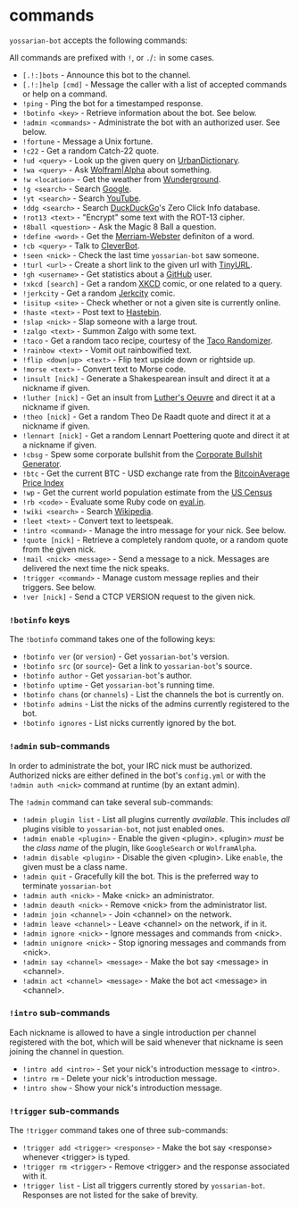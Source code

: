 commands
=========

`yossarian-bot` accepts the following commands:

All commands are prefixed with `!`, or `.`/`:` in some cases.

* `[.!:]bots` - Announce this bot to the channel.
* `[.!:]help [cmd]` - Message the caller with a list of accepted commands or
help on a command.
* `!ping` - Ping the bot for a timestamped response.
* `!botinfo <key>` - Retrieve information about the bot. See below.
* `!admin <commands>` - Administrate the bot with an authorized user. See below.
* `!fortune` - Message a Unix fortune.
* `!c22` - Get a random Catch-22 quote.
* `!ud <query>` - Look up the given query on
[UrbanDictionary](http://www.urbandictionary.com/).
* `!wa <query>` - Ask [Wolfram|Alpha](http://www.wolframalpha.com/) about
something.
* `!w <location>` - Get the weather from
[Wunderground](https://www.wunderground.com/).
* `!g <search>` - Search [Google](https://google.com).
* `!yt <search>` - Search [YouTube](https://youtube.com).
* `!ddg <search>` - Search [DuckDuckGo](https://duckduckgo.com)'s Zero Click
Info database.
* `!rot13 <text>` - "Encrypt" some text with the ROT-13 cipher.
* `!8ball <question>` - Ask the Magic 8 Ball a question.
* `!define <word>` - Get the [Merriam-Webster](http://www.merriam-webster.com/)
definiton of a word.
* `!cb <query>` - Talk to [CleverBot](http://www.cleverbot.com/).
* `!seen <nick>` - Check the last time `yossarian-bot` saw someone.
* `!turl <url>` - Create a short link to the given url with
[TinyURL](http://tinyurl.com/).
* `!gh <username>` - Get statistics about a [GitHub](https://github.com/) user.
* `!xkcd [search]` - Get a random [XKCD](http://xkcd.com/) comic, or one related
to a query.
* `!jerkcity` - Get a random [Jerkcity](http://jerkcity.com/) comic.
* `!isitup <site>` - Check whether or not a given site is currently online.
* `!haste <text>` - Post text to [Hastebin](http://hastebin.com/).
* `!slap <nick>` - Slap someone with a large trout.
* `!zalgo <text>` - Summon Zalgo with some text.
* `!taco` - Get a random taco recipe, courtesy of the
[Taco Randomizer](http://taco-randomizer.herokuapp.com/).
* `!rainbow <text>` - Vomit out rainbowified text.
* `!flip <down|up> <text>` - Flip text upside down or rightside up.
* `!morse <text>` - Convert text to Morse code.
* `!insult [nick]` - Generate a Shakespearean insult and direct it at a nickname
if given.
* `!luther [nick]` - Get an insult from
[Luther's Oeuvre](http://ergofabulous.org/luther/) and direct it at a nickname
if given.
* `!theo [nick]` - Get a random Theo De Raadt quote and direct it at a nickname
if given.
* `!lennart [nick]` - Get a random Lennart Poettering quote and direct it at a
nickname if given.
* `!cbsg` - Spew some corporate bullshit from the
[Corporate Bullshit Generator](http://cbsg.sourceforge.net/cgi-bin/live).
* `!btc` - Get the current BTC - USD exchange rate from the
[BitcoinAverage Price Index](https://bitcoinaverage.com/)
* `!wp` - Get the current world population estimate from the
[US Census](https://www.census.gov/popclock/data/population/world)
* `!rb <code>` - Evaluate some Ruby code on [eval.in](https://eval.in). 
* `!wiki <search>` - Search [Wikipedia](http://en.wikipedia.org).
* `!leet <text>` - Convert text to leetspeak.
* `!intro <command>` - Manage the intro message for your nick. See below.
* `!quote [nick]` - Retrieve a completely random quote, or a random quote from
the given nick.
* `!mail <nick> <message>` - Send a message to a nick. Messages are delivered
the next time the nick speaks.
* `!trigger <command>` - Manage custom message replies and their triggers.
See below.
* `!ver [nick]` - Send a CTCP VERSION request to the given nick.

### `!botinfo` keys

The `!botinfo` command takes one of the following keys:

* `!botinfo ver` (or `version`) - Get `yossarian-bot`'s version.
* `!botinfo src` (or `source`)- Get a link to `yossarian-bot`'s source.
* `!botinfo author` - Get `yossarian-bot`'s author.
* `!botinfo uptime` - Get `yossarian-bot`'s running time.
* `!botinfo chans` (or `channels`) - List the channels the bot is currently on.
* `!botinfo admins` - List the nicks of the admins currently registered to the
bot.
* `!botinfo ignores` - List nicks currently ignored by the bot.

### `!admin` sub-commands

In order to administrate the bot, your IRC nick must be authorized.
Authorized nicks are either defined in the bot's `config.yml` or
with the `!admin auth <nick>` command at runtime (by an extant admin).

The `!admin` command can take several sub-commands:

* `!admin plugin list` - List all plugins currently *available*. This includes
*all* plugins visible to `yossarian-bot`, not just enabled ones.
* `!admin enable <plugin>` - Enable the given \<plugin\>. \<plugin\> *must* be
the *class name* of the plugin, like `GoogleSearch` or `WolframAlpha`.
* `!admin disable <plugin>` - Disable the given \<plugin\>. Like `enable`,
the given <plugin> must be a class name.
* `!admin quit` - Gracefully kill the bot. This is the preferred way to
terminate `yossarian-bot`
* `!admin auth <nick>` - Make \<nick\> an administrator.
* `!admin deauth <nick>` - Remove \<nick\> from the administrator list.
* `!admin join <channel>` - Join \<channel\> on the network.
* `!admin leave <channel>` - Leave \<channel\> on the network, if in it.
* `!admin ignore <nick>` - Ignore messages and commands from \<nick\>.
* `!admin unignore <nick>` - Stop ignoring messages and commands from \<nick\>.
* `!admin say <channel> <message>` - Make the bot say \<message\> in 
\<channel\>.
* `!admin act <channel> <message>` - Make the bot act \<message\> in 
\<channel\>.

### `!intro` sub-commands

Each nickname is allowed to have a single introduction per channel registered
with the bot, which will be said whenever that nickname is seen joining the
channel in question.

* `!intro add <intro>` - Set your nick's introduction message to \<intro\>.
* `!intro rm` - Delete your nick's introduction message.
* `!intro show` - Show your nick's introduction message.

### `!trigger` sub-commands

The `!trigger` command takes one of three sub-commands:

* `!trigger add <trigger> <response>` - Make the bot say \<response\> whenever
\<trigger\> is typed.
* `!trigger rm <trigger>` - Remove \<trigger\> and the response associated with
it.
* `!trigger list` - List all triggers currently stored by `yossarian-bot`.
Responses are not listed for the sake of brevity.
